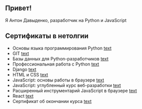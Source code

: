 ## Привет!

Я Антон Давыденко, разработчик на Python и JavaScript

## Сертификаты в нетолгии

- Основы языка программирования Python [text](https://github.com/Antonio-87/Antonio-87/blob/main/certificate_basic_python.pdf)
- GIT [text](https://github.com/Antonio-87/Antonio-87/blob/main/certificate_GIT.pdf)
- Базы данных для Python-разработчиков [text](https://github.com/Antonio-87/Antonio-87/blob/main/certificate_database.pdf)
- Профессиональная работа с Python [text](https://github.com/Antonio-87/Antonio-87/blob/main/certificate_profi_python.pdf)
- Django [text](https://github.com/Antonio-87/Antonio-87/blob/main/certificate_Django.pdf)
- HTML и CSS [text](https://github.com/Antonio-87/Antonio-87/blob/main/certificate_HTML_CSS.pdf)
- JavaScript: основы работы в браузере [text](https://github.com/Antonio-87/Antonio-87/blob/main/certificate_JS.pdf)
- JavaScript: углубленный курс веб-разработки [text](https://github.com/Antonio-87/Antonio-87/blob/main/certificate_profi_JS.pdf)
- Расширенный инструментарий JavaScript в браузере [text](https://github.com/Antonio-87/Antonio-87/blob/main/certificate_advanced_toolkit_JS.pdf)
- React [text](https://github.com/Antonio-87/Antonio-87/blob/main/certificate_React.pdf)
- Сертификат об окончании курса [text](https://github.com/Antonio-87/Antonio-87/blob/main/Fullstack_certificate.pdf)
